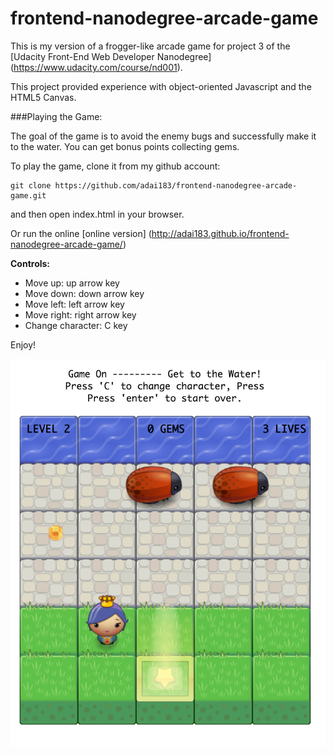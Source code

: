 frontend-nanodegree-arcade-game
===============================

This is my version of a frogger-like arcade game for project 3 of the [Udacity Front-End Web Developer Nanodegree]
(https://www.udacity.com/course/nd001).

This project provided experience with object-oriented Javascript and the HTML5 Canvas.



###Playing the Game:

The goal of the game is to avoid the enemy bugs and successfully
make it to the water. You can get bonus points collecting gems.

To play the game, clone it from my github account:

```
git clone https://github.com/adai183/frontend-nanodegree-arcade-game.git
```

and then open index.html in your browser.


Or run the online [online version] 
(http://adai183.github.io/frontend-nanodegree-arcade-game/)

**Controls:**

* Move up: up arrow key<br>
* Move down: down arrow key<br>
* Move left: left arrow key<br>
* Move right: right arrow key<br>
* Change character: C key<br>


Enjoy!


![Arcade Game Screenshot](images/screenshot.png)





